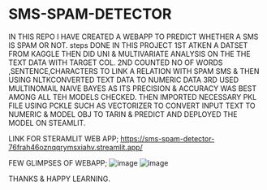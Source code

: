# SMS-SPAM-DETECTOR
IN THIS REPO I HAVE CREATED A WEBAPP TO PREDICT WHETHER  A SMS IS SPAM OR NOT.
steps DONE IN THIS PROJECT 
1ST ATKEN A DATSET FROM KAGGLE THEN DID UNI & MULTIVARIATE ANALYSIS ON THE THE TEXT DATA WITH TARGET COL.
2ND COUNTED NO OF WORDS ,SENTENCE,CHARACTERS  TO LINK A RELATION WITH SPAM SMS & THEN USING NLTKCONVERTED TEXT DATA TO NUMERIC DATA
3RD USED MULTINOMAIL NAIVE BAYES AS ITS PRECISION & ACCURACY WAS BEST AMONG ALL TEH MODELS CHECKED.
THEN IMPORTED NECESSARY PKL FILE USING PCKLE SUCH AS VECTORIZER TO CONVERT INPUT TEXT TO NUMERIC & MODEL OBJ TO TARIN & PREDICT AND DEPLOYED THE MODEL ON STEAMLIT.

LINK FOR STERAMLIT WEB APP; https://sms-spam-detector-76frah46oznqqrymsxiahv.streamlit.app/

FEW GLIMPSES OF WEBAPP;
![image](https://github.com/user-attachments/assets/160fd963-eddc-4c42-aa16-6b7cc97c529a)
![image](https://github.com/user-attachments/assets/21ba8bc0-de72-4275-a5c5-3dcddbe60190)



THANKS & HAPPY LEARNING.


